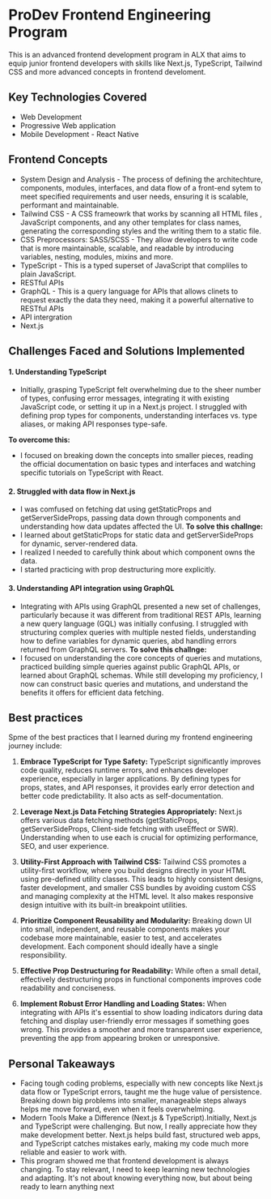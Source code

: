 # ProDev Frontend Engineering Program
This is an advanced frontend development program in ALX that aims to equip junior frontend developers with skills like Next.js, TypeScript, Tailwind CSS and more advanced concepts in frontend develoment.

## Key Technologies Covered

- Web Development
- Progressive Web application 
- Mobile Development - React Native

## Frontend Concepts
- System Design and Analysis - The process of defining the architechture, components, modules, interfaces, and data flow of a front-end sytem to meet specified requirements and user needs, ensuring it is scalable, performant and maintainable.
- Tailwind CSS - A CSS frameowrk that works by scanning all HTML files , JavaScript components, and any other templates for class names, generating the corresponding styles and the writing them to a static file.
- CSS Preprocessors: SASS/SCSS - They allow developers to write code that is more maintainable, scalable, and readable by introducing variables, nesting, modules, mixins and more.
- TypeScript - This is a typed superset of JavaScript that compliles to plain JavaScript.
- RESTful APIs 
- GraphQL - This is a query language for APIs that allows clinets to request exactly the data they need, making it a powerful alternative to RESTful APIs
- API intergration
- Next.js

## Challenges Faced and Solutions Implemented

 #### 1. Understanding TypeScript
 - Initially, grasping TypeScript felt overwhelming due to the sheer number of types, confusing error messages, integrating it with existing JavaScript code, or setting it up in a Next.js project. I struggled with defining prop types for components, understanding interfaces vs. type aliases, or making API responses type-safe.

 **To overcome this:** 
 - I focused on breaking down the concepts into smaller pieces, reading the official documentation on basic types and interfaces and watching specific tutorials on TypeScript with React.

 #### 2. Struggled with data flow in Next.js 
 - I was comfused on fetching dat using getStaticProps and getServerSideProps, passing data down through components and understanding how data updates affected the UI. 
 **To solve this challnge:**
 - I learned about getStaticProps for static data and getServerSideProps for dynamic, server-rendered data.
- I realized I needed to carefully think about which component owns the data.
- I started practicing with prop destructuring more explicitly.

#### 3. Understanding API integration using GraphQL 
- Integrating with APIs using GraphQL presented a new set of challenges, particularly because it was different from traditional REST APIs, learning a new query language (GQL) was initially confusing. I struggled with structuring complex queries with multiple nested fields, understanding how to define variables for dynamic queries, abd handling errors returned from GraphQL servers. 
**To solve this challnge:**
- I focused on understanding the core concepts of queries and mutations, practiced building simple queries against public GraphQL APIs, or learned about GraphQL schemas. While still developing my proficiency, I now can construct basic queries and mutations, and understand the benefits it offers for efficient data fetching.

## Best practices
Spme of the best practices that I learned during my frontend engineering journey include:

1.  **Embrace TypeScript for Type Safety:** TypeScript significantly improves code quality, reduces runtime errors, and enhances developer experience, especially in larger applications. By defining types for props, states, and API responses, it provides early error detection and better code predictability. It also acts as self-documentation.

2.  **Leverage Next.js Data Fetching Strategies Appropriately:** Next.js offers various data fetching methods (getStaticProps, getServerSideProps, Client-side fetching with useEffect or SWR). Understanding when to use each  is crucial for optimizing performance, SEO, and user experience.

3.  **Utility-First Approach with Tailwind CSS:** Tailwind CSS promotes a utility-first workflow, where you build designs directly in your HTML using pre-defined utility classes. This leads to highly consistent designs, faster development, and smaller CSS bundles by avoiding custom CSS and managing complexity at the HTML level. It also makes responsive design intuitive with its built-in breakpoint utilities.

4.  **Prioritize Component Reusability and Modularity:** Breaking down UI into small, independent, and reusable components makes your codebase more maintainable, easier to test, and accelerates development. Each component should ideally have a single responsibility.

5.  **Effective Prop Destructuring for Readability:** While often a small detail, effectively destructuring props in functional components improves code readability and conciseness.

7.  **Implement Robust Error Handling and Loading States:** When integrating with APIs it's essential to show loading indicators during data fetching and display user-friendly error messages if something goes wrong. This provides a smoother and more transparent user experience, preventing the app from appearing broken or unresponsive.

## Personal Takeaways
- Facing tough coding problems, especially with new concepts like Next.js data flow or TypeScript errors, taught me the huge value of persistence. Breaking down big problems into smaller, manageable steps always helps me move forward, even when it feels overwhelming.
- Modern Tools Make a Difference (Next.js & TypeScript).Initially, Next.js and TypeScript were challenging. But now, I really appreciate how they make development better. Next.js helps build fast, structured web apps, and TypeScript catches mistakes early, making my code much more reliable and easier to work with.
- This program showed me that frontend development is always changing. To stay relevant, I need to keep learning new technologies and adapting. It's not about knowing everything now, but about being ready to learn anything next